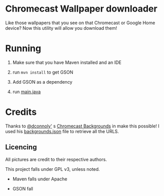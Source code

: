 # Chromecast Wallpaper downloader

Like those wallpapers that you see on that Chromecast or Google Home device? Now this utility will allow you download them!

# Running

1. Make sure that you have Maven installed and an IDE

2. run  `mvn install` to get GSON

3.  Add GSON as a dependency

4.  run [main.java](src/main/main.java)

# Credits

Thanks to [@dconnoly'](https://github.com/dconnolly) s [Chromecast Backgrounds](https://github.com/dconnolly/chromecast-backgrounds/) in make this possible! I used his [backgrounds.json](https://github.com/dconnolly/chromecast-backgrounds/blob/master/backgrounds.json) file to retrieve all the URLS.

## Licencing

All pictures are credit to their respective authors. 

This project falls under GPL v3, unless noted.

- Maven falls under Apache

- GSON fall
